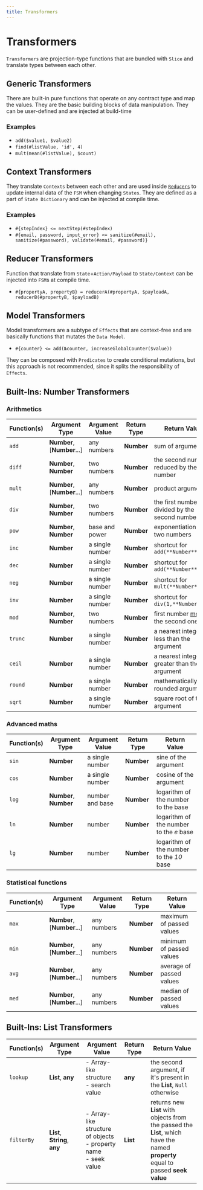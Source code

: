 ```yaml
---
title: Transformers
---
```


# Transformers

`Transformers` are projection-type functions that are bundled with `Slice` and translate types between each other.

## Generic Transformers

There are built-in pure functions that operate on any contract type and map the values. They are the basic building
blocks of data manipulation. They can be user-defined and are injected at build-time

### Examples

-   `add($value1, $value2)`
-   `find(#listValue, 'id', 4)`
-   `mult(mean(#listValue), $count)`

## Context Transformers

They translate `Contexts` between each other and are used inside [`Reducers`](110_reducers.html) to update internal data
of the `FSM` when changing `States`. They are defined as a part of `State Dictionary` and can be injected at compile
time.

### Examples

-   `#{stepIndex} <= nextStep(#stepIndex)`
-   `#{email, password, input_error} <= sanitize(#email), sanitize(#password), validate(#email, #password)}`

## Reducer Transformers

Function that translate from `State`+`Action/Payload` to `State/Context` can be injected into `FSM`s at compile time.

-   `#{propertyA, propertyB} = reducerA(#propertyA, $payloadA, reducerB(#propertyB, $payloadB)`

## Model Transformers

Model transformers are a subtype of `Effects` that are context-free and are basically functions that mutates
the `Data Model`.

-   `#{counter} <= add(№counter, increaseGlobalCounter($value))`

They can be composed with `Predicates` to create conditional mutations, but this approach is not recommended, since it
splits the responsibility of `Effects`.

## Built-Ins: Number Transformers

### Arithmetics

| Function(s) | Argument Type               | Argument Value  | Return Type | Return Value                                                               |
| ----------- | --------------------------- | --------------- | ----------- | -------------------------------------------------------------------------- |
| `add`       | **Number**, [**Number**...] | any numbers     | **Number**  | sum of arguments                                                           |
| `diff`      | **Number**, **Number**      | two numbers     | **Number**  | the second number reduced by the first number                              |
| `mult`      | **Number**, [**Number**...] | any numbers     | **Number**  | product arguments                                                          |
| `div`       | **Number**, **Number**      | two numbers     | **Number**  | the first number divided by the second number                              |
| `pow`       | **Number**, **Number**      | base and power  | **Number**  | exponentiation of two numbers                                              |
| `inc`       | **Number**                  | a single number | **Number**  | shortcut for `add(**Number**,1)`                                           |
| `dec`       | **Number**                  | a single number | **Number**  | shortcut for `add(**Number**,-1)`                                          |
| `neg`       | **Number**                  | a single number | **Number**  | shortcut for `mult(**Number**,-1)`                                         |
| `inv`       | **Number**                  | a single number | **Number**  | shortcut for `div(1,**Number**)`                                           |
| `mod`       | **Number**, **Number**      | two numbers     | **Number**  | first number [modulo](https://en.wikipedia.org/wiki/Modulo) the second one |
| `trunc`     | **Number**                  | a single number | **Number**  | a nearest integer less than the argument                                   |
| `ceil`      | **Number**                  | a single number | **Number**  | a nearest integer greater than the argument                                |
| `round`     | **Number**                  | a single number | **Number**  | mathematically rounded argument                                            |
| `sqrt`      | **Number**                  | a single number | **Number**  | square root of the argument                                                |

### Advanced maths

| Function(s) | Argument Type          | Argument Value  | Return Type | Return Value                             |
| ----------- | ---------------------- | --------------- | ----------- | ---------------------------------------- |
| `sin`       | **Number**             | a single number | **Number**  | sine of the argument                     |
| `cos`       | **Number**             | a single number | **Number**  | cosine of the argument                   |
| `log`       | **Number**, **Number** | number and base | **Number**  | logarithm of the number to the base      |
| `ln`        | **Number**             | number          | **Number**  | logarithm of the number to the _e_ base  |
| `lg`        | **Number**             | number          | **Number**  | logarithm of the number to the _10_ base |

### Statistical functions

| Function(s) | Argument Type               | Argument Value | Return Type | Return Value             |
| ----------- | --------------------------- | -------------- | ----------- | ------------------------ |
| `max`       | **Number**, [**Number**...] | any numbers    | **Number**  | maximum of passed values |
| `min`       | **Number**, [**Number**...] | any numbers    | **Number**  | minimum of passed values |
| `avg`       | **Number**, [**Number**...] | any numbers    | **Number**  | average of passed values |
| `med`       | **Number**, [**Number**...] | any numbers    | **Number**  | median of passed values  |

## Built-Ins: List Transformers

| Function(s) | Argument Type                 | Argument Value                                                         | Return Type | Return Value                                                                                                                     |
| ----------- | ----------------------------- | ---------------------------------------------------------------------- | ----------- | -------------------------------------------------------------------------------------------------------------------------------- |
| `lookup`    | **List**, **any**             | - Array-like structure<br/>- search value                              | **any**     | the second argument, if it's present in the **List**, `Null` otherwise                                                           |
| `filterBy`  | **List**, **String**, **any** | - Array-like structure of objects<br/>- property name<br/>- seek value | **List**    | returns new **List** with objects from the passed the **List**, which have the named **property** equal to passed **seek value** |
